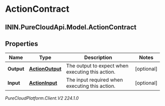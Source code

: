 # ActionContract

## ININ.PureCloudApi.Model.ActionContract

## Properties

|Name | Type | Description | Notes|
|------------ | ------------- | ------------- | -------------|
| **Output** | [**ActionOutput**](ActionOutput) | The output to expect when executing this action. | [optional] |
| **Input** | [**ActionInput**](ActionInput) | The input required when executing this action. | [optional] |



_PureCloudPlatform.Client.V2 224.1.0_
